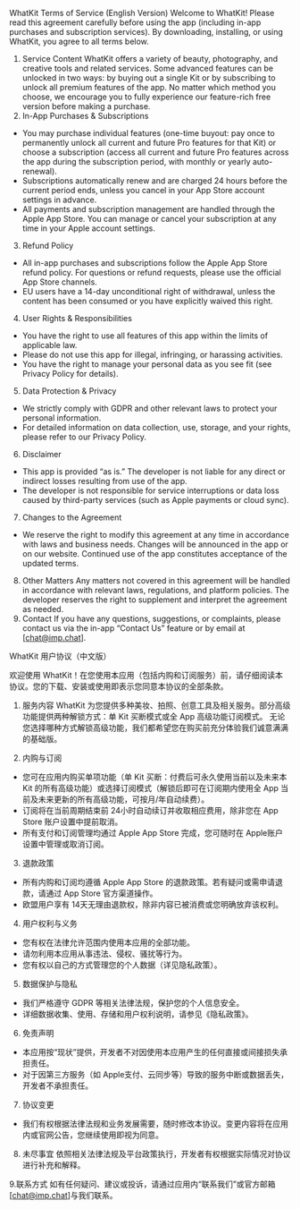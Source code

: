 WhatKit Terms of Service (English Version)
Welcome to WhatKit! Please read this agreement carefully before using the app (including in-app purchases and subscription services). By downloading, installing, or using WhatKit, you agree to all terms below.
1. Service Content
WhatKit offers a variety of beauty, photography, and creative tools and related services. Some advanced features can be unlocked in two ways: by buying out a single Kit or by subscribing to unlock all premium features of the app.
No matter which method you choose, we encourage you to fully experience our feature-rich free version before making a purchase.
2. In-App Purchases & Subscriptions
- You may purchase individual features (one-time buyout: pay once to permanently unlock all current and future Pro features for that Kit) or choose a subscription (access all current and future Pro features across the app during the subscription period, with monthly or yearly auto-renewal).
- Subscriptions automatically renew and are charged 24 hours before the current period ends, unless you cancel in your App Store account settings in advance.
- All payments and subscription management are handled through the Apple App Store. You can manage or cancel your subscription at any time in your Apple account settings.
3. Refund Policy
- All in-app purchases and subscriptions follow the Apple App Store refund policy. For questions or refund requests, please use the official App Store channels.
- EU users have a 14-day unconditional right of withdrawal, unless the content has been consumed or you have explicitly waived this right.
4. User Rights & Responsibilities
- You have the right to use all features of this app within the limits of applicable law.
- Please do not use this app for illegal, infringing, or harassing activities.
- You have the right to manage your personal data as you see fit (see Privacy Policy for details).
5. Data Protection & Privacy
- We strictly comply with GDPR and other relevant laws to protect your personal information.
- For detailed information on data collection, use, storage, and your rights, please refer to our Privacy Policy.
6. Disclaimer
- This app is provided “as is.” The developer is not liable for any direct or indirect losses resulting from use of the app.
- The developer is not responsible for service interruptions or data loss caused by third-party services (such as Apple payments or cloud sync).
7. Changes to the Agreement
- We reserve the right to modify this agreement at any time in accordance with laws and business needs. Changes will be announced in the app or on our website. Continued use of the app constitutes acceptance of the updated terms.
8. Other Matters
 Any matters not covered in this agreement will be handled in accordance with relevant laws, regulations, and platform policies. The developer reserves the right to supplement and interpret the agreement as needed.
9. Contact
 If you have any questions, suggestions, or complaints, please contact us via the in-app “Contact Us” feature or by email at [chat@imp.chat].


WhatKit 用户协议（中文版）

欢迎使用 WhatKit！在您使用本应用（包括内购和订阅服务）前，请仔细阅读本协议。您的下载、安装或使用即表示您同意本协议的全部条款。

1. 服务内容
WhatKit 为您提供多种美妆、拍照、创意工具及相关服务。部分高级功能提供两种解锁方式：单 Kit 买断模式或全 App 高级功能订阅模式。
无论您选择哪种方式解锁高级功能，我们都希望您在购买前充分体验我们诚意满满的基础版。

2. 内购与订阅
- 您可在应用内购买单项功能（单 Kit 买断：付费后可永久使用当前以及未来本 Kit 的所有高级功能）或选择订阅模式（解锁后即可在订阅期内使用全 App 当前及未来更新的所有高级功能，可按月/年自动续费）。
- 订阅将在当前周期结束前 24小时自动续订并收取相应费用，除非您在 App Store 账户设置中提前取消。
- 所有支付和订阅管理均通过 Apple App Store 完成，您可随时在 Apple账户设置中管理或取消订阅。

3. 退款政策
- 所有内购和订阅均遵循 Apple App Store 的退款政策。若有疑问或需申请退款，请通过 App Store 官方渠道操作。
- 欧盟用户享有 14天无理由退款权，除非内容已被消费或您明确放弃该权利。

4. 用户权利与义务
- 您有权在法律允许范围内使用本应用的全部功能。
- 请勿利用本应用从事违法、侵权、骚扰等行为。
- 您有权以自己的方式管理您的个人数据（详见隐私政策）。

5. 数据保护与隐私
- 我们严格遵守 GDPR 等相关法律法规，保护您的个人信息安全。
- 详细数据收集、使用、存储和用户权利说明，请参见《隐私政策》。

6. 免责声明
- 本应用按“现状”提供，开发者不对因使用本应用产生的任何直接或间接损失承担责任。
- 对于因第三方服务（如 Apple支付、云同步等）导致的服务中断或数据丢失，开发者不承担责任。

7. 协议变更
- 我们有权根据法律法规和业务发展需要，随时修改本协议。变更内容将在应用内或官网公告，您继续使用即视为同意。

8. 未尽事宜
依照相关法律法规及平台政策执行，开发者有权根据实际情况对协议进行补充和解释。

9.联系方式
如有任何疑问、建议或投诉，请通过应用内“联系我们”或官方邮箱[chat@imp.chat]与我们联系。
